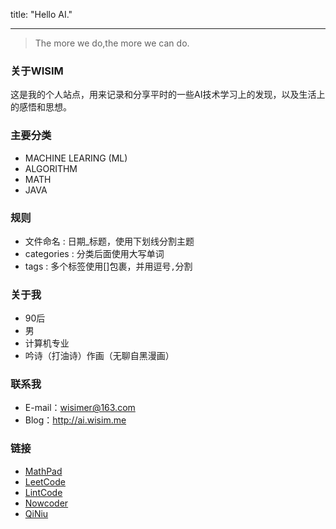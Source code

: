 title: "Hello AI."

---

> The more we do,the more we can do.

### 关于WISIM

这是我的个人站点，用来记录和分享平时的一些AI技术学习上的发现，以及生活上的感悟和思想。

<!-- ### 关于ARTS

每周至少一个 `ARTS`

- Algorithm : 一个算法题
- Review/Reading : 点评一篇英文技术文章/阅读一篇英语文章
- Tip : 学习一个技术技巧
- Share : 分享一个技术观点和思考

ARTS Rules:

- ARTS汇总文件名 :0000-00-00-ARTS_ISSUE_000.md
- ARTS汇总文章的category : ARTS
- ARTS汇总文章的tags : ARTS
- 单个ARTS类别文件名 : 0000-00-00-ARTS_ISSUE_000_a/r/t/s.md
- 单个ARTS类别文章的category : 根据文章自定，不得使用ARTS，保证 `ARTS` 分类下面是所有ISSUE
- 单个ARTS类别文章的tags : 根据文章自定，同时加入 `ARTS` 标签 -->

### 主要分类

- MACHINE LEARING (ML)
- ALGORITHM
- MATH
- JAVA

### 规则

- 文件命名 : 日期_标题，使用下划线分割主题
- categories : 分类后面使用大写单词
- tags : 多个标签使用[]包裹，并用逗号`,`分割

### 关于我

- 90后
- 男
- 计算机专业
- 吟诗（打油诗）作画（无聊自黑漫画）


### 联系我

- E-mail：wisimer@163.com
- Blog：http://ai.wisim.me

### 链接

- [MathPad](https://webdemo.myscript.com/views/main/math.html)
- [LeetCode](https://Leetcode.com/problems)
- [LintCode](https://lintcode.com/)
- [Nowcoder](https://www.nowcoder.com/activity/oj)
- [QiNiu](https://portal.qiniu.com/)
